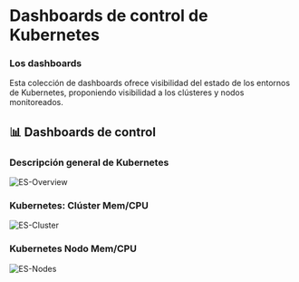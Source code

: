 # Dashboards de control de Kubernetes
### Los dashboards
Esta colección de dashboards ofrece visibilidad del estado de los entornos de Kubernetes, proponiendo visibilidad a los clústeres y nodos monitoreados.

## 📊 Dashboards de control
### Descripción general de Kubernetes
![ES-Overview](https://user-images.githubusercontent.com/54456808/135282536-1e782dee-b7b4-4527-9b21-4bdec6360951.PNG)

### Kubernetes: Clúster Mem/CPU
![ES-Cluster](https://user-images.githubusercontent.com/54456808/135282632-2376d159-3370-4e0f-8a62-7b34ad28cd99.PNG)

### Kubernetes Nodo Mem/CPU
![ES-Nodes](https://user-images.githubusercontent.com/54456808/135282575-1f134b99-5bc8-4fdb-a788-0a2b468cc314.PNG)
